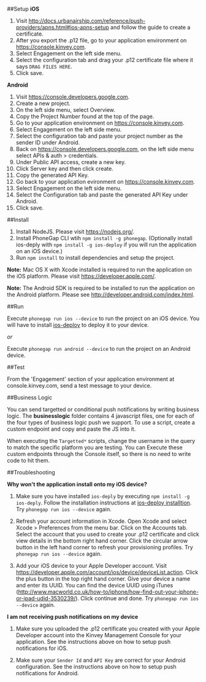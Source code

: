 ##Setup
__iOS__

1. Visit http://docs.urbanairship.com/reference/push-providers/apns.html#ios-apns-setup and follow the guide to create a certificate.
2. After you export the .p12 file, go to your application environment on https://console.kinvey.com.
3. Select Engagement on the left side menu.
4. Select the configuration tab and drag your .p12 certificate file where it says `DRAG FILES HERE`.
5. Click save.

__Android__

1. Visit https://console.developers.google.com.
2. Create a new project.
3. On the left side menu, select Overview.
4. Copy the Project Number found at the top of the page.
5. Go to your application environment on https://console.kinvey.com.
6. Select Engagement on the left side menu.
7. Select the configuration tab and paste your project number as the sender ID under Android.
8. Back on https://console.developers.google.com, on the left side menu select APIs & auth > credentials.
9. Under Public API access, create a new key.
10. Click Server key and then click create.
11. Copy the generated API Key.
12. Go back to your application evironment on https://console.kinvey.com.
13. Select Engagement on the left side menu.
14. Select the Configuration tab and paste the generated API Key under Android.
15. Click save.

##Install

1. Install NodeJS. Please visit https://nodejs.org/.
2. Install PhoneGap CLI wtih `npm install -g phonegap`. (Optionally install ios-deply with `npm install -g ios-deploy` if you will run the application on an iOS device.)
3. Run `npm install` to install dependencies and setup the project.

**Note:** Mac OS X with Xcode installed is required to run the application on the iOS platform. Please visit https://developer.apple.com/.

**Note:** The Android SDK is required to be installed to run the application on the Android platform. Please see http://developer.android.com/index.html.

##Run

Execute `phonegap run ios --device` to run the project on an iOS device. You will have to install [ios-deploy](https://github.com/phonegap/ios-deploy#installation) to deploy it to your device.

*or*  

Execute `phonegap run android --device` to run the project on an Android device.

##Test 

From the 'Engagement' section of your application environment at console.kinvey.com, send a test message to your device.

##Business Logic

You can send targetted or conditional push notifications by writing business logic. The __businesslogic__ folder contains 4 javascript files, one for each of the four types of business logic push we support.  To use a script, create a custom endpoint and copy and paste the JS into it.

When executing the `Targetted*` scripts, change the username in the query to match the specific platform you are testing.  You can Execute these custom endpoints through the Console itself, so there is no need to write code to hit them.

##Troubleshooting

__Why won't the application install onto my iOS device?__  

1. Make sure you have installed `ios-deply` by executing `npm install -g ios-deply`. Follow the installation instructions at [ios-deploy installtion](https://github.com/phonegap/ios-deploy#installation). Try `phonegap run ios --device` again.

2. Refresh your account information in Xcode. Open Xcode and select Xcode > Preferences from the menu bar. Click on the Accounts tab. Select the account that you used to create your .p12 certificate and click view details in the bottom right hand corner. Click the circular arrow button in the left hand corner to refresh your provisioning profiles. Try `phonegap run ios --device` again.

3. Add your iOS device to your Apple Developer account. Visit https://developer.apple.com/account/ios/device/deviceList.action. Click the plus button in the top right hand corner. Give your device a name and enter its UUID. You can find the device UUID using iTunes (http://www.macworld.co.uk/how-to/iphone/how-find-out-your-iphone-or-ipad-udid-3530239/). Click continue and done. Try `phonegap run ios --device` again.   

__I am not receiving push notifications on my device__

1. Make sure you uploaded the .p12 certificate you created with your Apple Developer account into the Kinvey Management Console for your application. See the instructions above on how to setup push notifications for iOS.

2. Make sure your `Sender Id` and `API Key` are correct for your Android configuration. See the instructions above on how to setup push notifications for Android.



